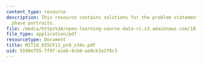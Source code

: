 ```yaml
---
content_type: resource
description: This resource contains solutions for the problem statements related to
  phase portraits.
file: /media/https%3A/open-learning-course-data-rc.s3.amazonaws.com/18-03sc-differential-equations-fall-2011/5598e7557f9fa1eb4cb8aa9cb3a2f8c3_MIT18_03SCF11_ps9_s34s.pdf
file_type: application/pdf
resourcetype: Document
title: MIT18_03SCF11_ps9_s34s.pdf
uid: 5598e755-7f9f-a1eb-4cb8-aa9cb3a2f8c3
---
```

